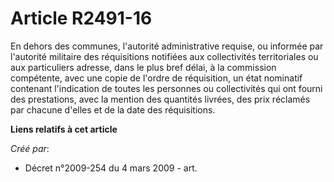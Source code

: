 # Article R2491-16

En dehors des communes, l'autorité administrative requise, ou informée par l'autorité militaire des réquisitions notifiées
aux collectivités territoriales ou aux particuliers adresse, dans le plus bref délai, à la commission compétente, avec une
copie de l'ordre de réquisition, un état nominatif contenant l'indication de toutes les personnes ou collectivités qui ont
fourni des prestations, avec la mention des quantités livrées, des prix réclamés par chacune d'elles et de la date des
réquisitions.

**Liens relatifs à cet article**

_Créé par_:

  - Décret n°2009-254 du 4 mars 2009 - art.
